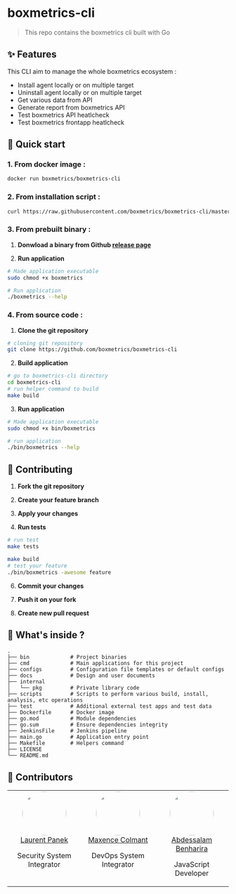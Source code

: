 # boxmetrics-cli

> This repo contains the boxmetrics cli built with Go

## ✨ Features

This CLI aim to manage the whole boxmetrics ecosystem :

- Install agent locally or on multiple target
- Uninstall agent locally or on multiple target
- Get various data from API
- Generate report from boxmetrics API
- Test boxmetrics API heatlcheck
- Test boxmetrics frontapp heatlcheck

## 🚀 Quick start

### **1. From docker image :**

```bash
docker run boxmetrics/boxmetrics-cli
```

### **2. From installation script :**

```bash
curl https://raw.githubusercontent.com/boxmetrics/boxmetrics-cli/master/scripts/install.sh | bash
```

### **3. From prebuilt binary :**

1. **Donwload a binary from Github [release page](https://github.com/boxmetrics/boxmetrics-cli/releases)**

2. **Run application**

```bash
# Made application executable
sudo chmod +x boxmetrics

# Run application
./boxmetrics --help
```

### **4. From source code :**

1. **Clone the git repository**

```bash
# cloning git repository
git clone https://github.com/boxmetrics/boxmetrics-cli
```

2. **Build application**

```bash
# go to boxmetrics-cli directory
cd boxmetrics-cli
# run helper command to build
make build
```

3. **Run application**

```bash
# Made application executable
sudo chmod +x bin/boxmetrics

# run application
./bin/boxmetrics --help
```

## 💬 Contributing

1. **Fork the git repository**

2. **Create your feature branch**

3. **Apply your changes**

4. **Run tests**

```bash
# run test
make tests

make build
# test your feature
./bin/boxmetrics -awesome feature
```

6. **Commit your changes**

7. **Push it on your fork**

8. **Create new pull request**

## 🧐 What's inside ?

```text
.
├── bin             # Project binaries
├── cmd             # Main applications for this project
├── configs         # Configuration file templates or default configs
├── docs            # Design and user documents
├── internal
│   └── pkg         # Private library code
├── scripts         # Scripts to perform various build, install, analysis, etc operations
├── test            # Additional external test apps and test data
├── Dockerfile      # Docker image
├── go.mod          # Module dependencies
├── go.sum          # Ensure dependencies integrity
├── JenkinsFile     # Jenkins pipeline
├── main.go         # Application entry point
├── Makefile        # Helpers command
├── LICENSE
└── README.md
```

## 👥 Contributors

<table width="100%">
  <tbody width="100%">
    <tr width="100%">
      <td align="center" width="33.3333%" valign="top">
        <img style="border-radius: 50%;" width="100" height="100" src="https://github.com/Laurent-PANEK.png?s=100">
        <br>
        <a href="https://github.com/Laurent-PANEK">Laurent Panek</a>
        <p>Security System Integrator</p>
      </td>
     <td align="center" width="33.3333%" valign="top">
        <img style="border-radius: 50%;"  width="100" height="100" src="https://github.com/maxencecolmant.png?s=100">
        <br>
        <a href="https://github.com/maxencecolmant">Maxence Colmant</a>
        <p>DevOps System Integrator</p>
    </td>
          <td align="center" width="33.3333%" valign="top">
        <img style="border-radius: 50%;"  width="100" height="100" src="https://github.com/Abdessalam98.png?s=100">
        <br>
        <a href="https://github.com/Abdessalam98">Abdessalam Benharira</a>
        <p>JavaScript Developer</p>
      </td>
     </tr>
  </tbody>
</table>
